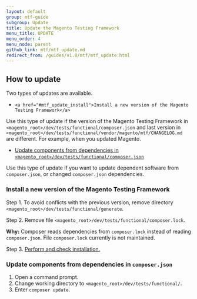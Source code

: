 ```yaml
---
layout: default
group: mtf-guide
subgroup: Update
title: Update the Magento Testing Framework
menu_title: UPDATE
menu_order: 4
menu_node: parent
github_link: mtf/mtf_update.md
redirect_from: /guides/v1.0/mtf/mtf_update.html
---
```

<h2 id="mtf_update">How to update</h2>

Two types of updates are available.

-     <a href="#mtf_update_install">Install a new version of the Magento Testing Framework</a>

<div class="bs-callout bs-callout-info" id="info">
<p>Use this type of update if the version of the Magento Testing Framework in <code>&lt;magento_root&gt;/dev/tests/functional/composer.json</code> and last version in <code>&lt;magento_root&gt;/dev/tests/functional/vendor/magento/mtf/CHANGELOG.md</code> are different. For example, when you updated Magento.</p>
</div>

-    <a href="#mtf_update_depend">Update components from dependencies in <code>&lt;magento_root&gt;/dev/tests/functional/composer.json</code></a>

<div class="bs-callout bs-callout-info" id="info">
<p>Use this type of update if you want to update dependent software from <code>composer.json</code>, or changed <code>composer.json</code> dependencies.</p>
</div>


<h3 id="mtf_update_install">Install a new version of the Magento Testing Framework</h3>

Step 1.    To avoid conflicts with the previous version, remove directory <code>&lt;magento_root&gt;/dev/tests/functional/generate</code>.
     
    
Step 2.    Remove file <code>&lt;magento_root&gt;/dev/tests/functional/composer.lock</code>. 
 
<div class="bs-callout bs-callout-info" id="info">
  <p><b>Why:</b> Composer reads dependencies from <code>composer.lock</code> instead of reading <code>composer.json</code>. File <code>composer.lock</code> currently is not maintained.</p>
</div>
   
Step 3.    <a href="{{ site.gdeurl }}mtf/mtf_installation/mtf_install.html">Perform and check installation.</a>

<h3 id="mtf_update_depend">Update components from dependencies in <code>composer.json</code></h3>

1.    Open a command prompt.
1.    Change working directory to <code>&lt;magento_root&gt;/dev/tests/functional/</code>.
1.    Enter <code>composer update</code>.
